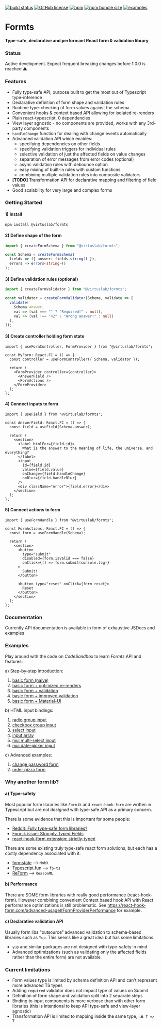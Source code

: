 [![build status](https://circleci.com/gh/VirtusLab/formts.svg?style=shield)](https://app.circleci.com/pipelines/github/VirtusLab/formts)
[![GitHub license](https://img.shields.io/github/license/VirtusLab/formts)](https://github.com/VirtusLab/formts/blob/master/LICENSE)
[![npm](https://img.shields.io/npm/v/@virtuslab/formts)](https://www.npmjs.com/package/@virtuslab/formts)
[![npm bundle size](https://img.shields.io/bundlephobia/minzip/@virtuslab/formts)](https://bundlephobia.com/result?p=@virtuslab/formts)
[![examples](https://img.shields.io/badge/examples-codesandbox-blue)](https://github.com/VirtusLab/formts#examples)

# Formts

**Type-safe, declarative and performant React form & validation library**

### Status

Active development. Expect frequent breaking changes before 1.0.0 is reached ⚠️

### Features

- Fully type-safe API, purpose built to get the most out of Typescript
  type-inference
- Declarative definition of form shape and validation rules
- Runtime type-checking of form values against the schema
- Convenient hooks & context based API allowing for isolated re-renders
- Plain react-typescript, 0 dependencies
- View layer agnostic - no components are provided, works with any 3rd-party
  components
- `handleChange` function for dealing with change events automatically
- Advanced validation API which enables:
  - specifying dependencies on other fields
  - specifying validation triggers for individual rules
  - selective validation of just the affected fields on value changes
  - separation of error messages from error codes (optional)
  - async validation rules with debounce option
  - easy mixing of built-in rules with custom functions
  - combining multiple validation rules into composite validators
- **[TODO]** Transformation API for declarative mapping and filtering of field
  values
- Good scalability for very large and complex forms

### Getting Started

#### 1) Install

```bash
npm install @virtuslab/formts
```

#### 2) Define shape of the form

```ts
import { createFormSchema } from "@virtuslab/formts";

const Schema = createFormSchema(
  fields => ({ answer: fields.string() }),
  errors => errors<string>()
);
```

#### 3) Define validation rules (optional)

```ts
import { createFormValidator } from "@virtuslab/formts";

const validator = createFormValidator(Schema, validate => [
  validate(
    Schema.answer,
    val => (val === "" ? "Required!" : null),
    val => (val !== "42" ? "Wrong answer!" : null)
  ),
]);
```

#### 3) Create controller holding form state

```tsx
import { useFormController, FormProvider } from "@virtuslab/formts";

const MyForm: React.FC = () => {
  const controller = useFormController({ Schema, validator });

  return (
    <FormProvider controller={controller}>
      <AnswerField />
      <FormActions />
    </FormProvider>
  );
};
```

#### 4) Connect inputs to form

```tsx
import { useField } from "@virtuslab/formts";

const AnswerField: React.FC = () => {
  const field = useField(Schema.answer);

  return (
    <section>
      <label htmlFor={field.id}>
        What is the answer to the meaning of life, the universe, and everything?
      </label>
      <input
        id={field.id}
        value={field.value}
        onChange={field.handleChange}
        onBlur={field.handleBlur}
      />
      <div className="error">{field.error}</div>
    </section>
  );
};
```

#### 5) Connect actions to form

```tsx
import { useFormHandle } from "@virtuslab/formts";

const FormActions: React.FC = () => {
  const form = useFormHandle(Schema);

  return (
    <section>
      <button
        type="submit"
        disabled={form.isValid === false}
        onClick={() => form.submit(console.log)}
      >
        Submit!
      </button>

      <button type="reset" onClick={form.reset}>
        Reset
      </button>
    </section>
  );
};
```

### Documentation

Currently API documentation is available in form of exhaustive JSDocs and
examples

### Examples

Play around with the code on _CodeSandbox_ to learn _Formts_ API and features:

a) Step-by-step introduction:

1. [basic form (naive)](https://codesandbox.io/s/intro-01-basic-form-naive-vplnc?file=/src/example.tsx)
2. [basic form + optimized re-renders](https://codesandbox.io/s/intro-02-basic-form-optimised-re-renders-r6mrc?file=/src/example.tsx)
3. [basic form + validation](https://codesandbox.io/s/intro-03-basic-form-validation-nhsg7?file=/src/example.tsx:770-795)
4. [basic form + improved validation](https://codesandbox.io/s/intro-04-basic-form-advanced-validation-xxybu?file=/src/example.tsx)
5. [basic form + Material-UI](https://codesandbox.io/s/intro-05-basic-form-material-ui-e0kkl?file=/src/example.tsx)

b) HTML input bindings:

1. [radio group input](https://codesandbox.io/s/inputs-radio-group-4l1pu?file=/src/example.tsx)
2. [checkbox group input](https://codesandbox.io/s/inputs-checkbox-group-t0mqb?file=/src/example.tsx)
3. [select input](https://codesandbox.io/s/inputs-select-1twl4?file=/src/example.tsx)
4. [input array](https://codesandbox.io/s/inputs-field-arrays-005tl?file=/src/example.tsx)
5. [mui multi-select input](https://codesandbox.io/s/inputs-mui-multi-select-lczxy?file=/src/example.tsx)
6. [mui date-picker input](https://codesandbox.io/s/inputs-mui-date-picker-x21vz?file=/src/example.tsx)

c) Advanced examples:

1. [change password form](https://codesandbox.io/s/change-password-form-yn1yz?file=/src/example.tsx)
2. [order pizza form](https://codesandbox.io/s/order-pizza-form-bsrv5?file=/src/example.tsx)

### Why another form lib?

#### a) Type-safety

Most popular form libraries like `Formik` and `react-hook-form` are written in
Typescript but are not _designed_ with type-safe API as a primary concern.

There is some evidence that this is important for some people:

- [Reddit: Fully type-safe form libraries?](https://www.reddit.com/r/typescript/comments/co03ud/fully_typesafe_form_libraries/ewg09p0/)
- [Formik issue: Strongly Typed Fields](https://github.com/formium/formik/issues/1334)
- [react-hook-form extension: strictly-typed](https://github.com/react-hook-form/strictly-typed)

There are some existing truly type-safe react form solutions, but each has a
costly dependency associated with it:

- [formstate](https://github.com/formstate/formstate) --> `MobX`
- [Typescript.fun](https://dev.to/steida/how-to-forms-with-react-and-typescript-4icb)
  --> `fp-ts`
- [ReForm](https://github.com/Astrocoders/reform) --> `ReasonML`

#### b) Performance

There are SOME form libraries with really good performance (react-hook-form).
However combining convenient Context based hook API with React performance
optimizations is still problematic. See
https://react-hook-form.com/advanced-usage#FormProviderPerformance for example.

#### c) Declarative validation API

Usually form libs "outsource" advanced validation to schema-based libraries such
as `Yup`. This seems like a great idea but has some limitations:

- `yup` and similar packages are not designed with type-safety in mind
- Advanced optimizations (such as validating only the affected fields rather
  than the entire form) are not available.

### Current limitations

- Form values type is limited by schema definition API and can't represent more
  advanced TS types
- Adding `required` validator does not impact type of values on Submit
- Definition of form shape and validation split into 2 separate steps
- Binding to input components is more verbose than with other form libraries
  (this is intentional to keep API type-safe and view-layer agnostic)
- Transformation API is limited to mapping inside the same type, i.e. `T => T`
